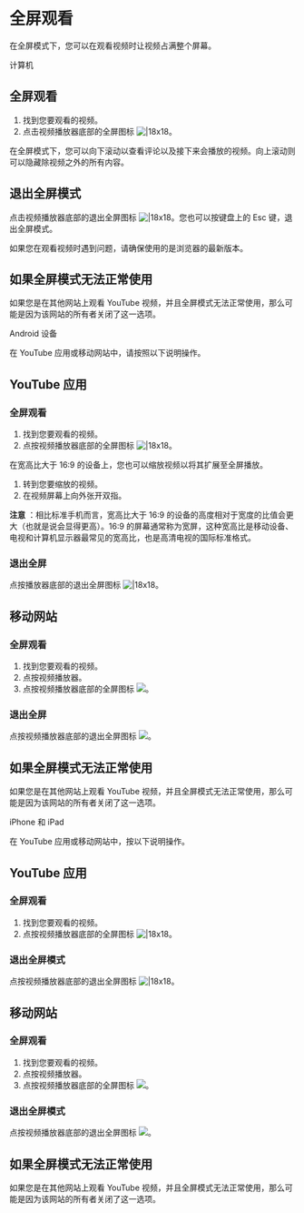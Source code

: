 # 全屏观看

在全屏模式下，您可以在观看视频时让视频占满整个屏幕。

计算机 

## 全屏观看

1. 找到您要观看的视频。
2. 点击视频播放器底部的全屏图标 ![|18x18](https://lh3.googleusercontent.com/cwL_zHKnz9qNXQtrHW-5qOvzyZMKuSPIcTam8WfQQRv655xodH7i8W2O-NNFG8a2SKs=w18)。

在全屏模式下，您可以向下滚动以查看评论以及接下来会播放的视频。向上滚动则可以隐藏除视频之外的所有内容。

## 退出全屏模式

点击视频播放器底部的退出全屏图标 ![|18x18](https://lh3.googleusercontent.com/FNNksdGVttdegVbQC1Ew4rRRyP1gMqOzmHRD7PhEoTdvGHqCJ-g78JfNlX3ntnUBtA=w18)。您也可以按键盘上的 Esc 键，退出全屏模式。

如果您在观看视频时遇到问题，请确保使用的是浏览器的最新版本。

## 如果全屏模式无法正常使用

如果您是在其他网站上观看 YouTube 视频，并且全屏模式无法正常使用，那么可能是因为该网站的所有者关闭了这一选项。


Android 设备

在 YouTube 应用或移动网站中，请按照以下说明操作。

## YouTube 应用

### 全屏观看

1. 找到您要观看的视频。
2. 点按视频播放器底部的全屏图标 ![|18x18](https://lh3.googleusercontent.com/cwL_zHKnz9qNXQtrHW-5qOvzyZMKuSPIcTam8WfQQRv655xodH7i8W2O-NNFG8a2SKs=w18)。

在宽高比大于 16:9 的设备上，您也可以缩放视频以将其扩展至全屏播放。

1. 转到您要缩放的视频。
2. 在视频屏幕上向外张开双指。

**注意** ：相比标准手机而言，宽高比大于 16:9 的设备的高度相对于宽度的比值会更大（也就是说会显得更高）。16:9 的屏幕通常称为宽屏，这种宽高比是移动设备、电视和计算机显示器最常见的宽高比，也是高清电视的国际标准格式。

### 退出全屏

点按播放器底部的退出全屏图标 ![|18x18](https://lh3.googleusercontent.com/FNNksdGVttdegVbQC1Ew4rRRyP1gMqOzmHRD7PhEoTdvGHqCJ-g78JfNlX3ntnUBtA=w18)。

## 移动网站

### 全屏观看

1. 找到您要观看的视频。
2. 点按视频播放器。
3. 点按视频播放器底部的全屏图标 ![](https://lh3.googleusercontent.com/Nq3cec8C8shJ-7bHJbWxhE31R76wSPbX0TvVmew9VuFE98vSbA1bXQiYe6I74OHsmIc=w15)。

### 退出全屏

点按视频播放器底部的退出全屏图标 ![](https://lh3.googleusercontent.com/C-F7PJTAX9GxJMx2S4QawRl9zTtYk1AHezeGrovw5TuWtH0QoKj9g6Q7kysRryQglO4=w15)。

 

## 如果全屏模式无法正常使用

如果您是在其他网站上观看 YouTube 视频，并且全屏模式无法正常使用，那么可能是因为该网站的所有者关闭了这一选项。

iPhone 和 iPad

在 YouTube 应用或移动网站中，按以下说明操作。

## YouTube 应用

### 全屏观看

1. 找到您要观看的视频。
2. 点按视频播放器底部的全屏图标 ![|18x18](https://lh3.googleusercontent.com/cwL_zHKnz9qNXQtrHW-5qOvzyZMKuSPIcTam8WfQQRv655xodH7i8W2O-NNFG8a2SKs=w18)。

### 退出全屏模式

点按视频播放器底部的退出全屏图标 ![|18x18](https://lh3.googleusercontent.com/FNNksdGVttdegVbQC1Ew4rRRyP1gMqOzmHRD7PhEoTdvGHqCJ-g78JfNlX3ntnUBtA=w18)。

## 移动网站

### 全屏观看

1. 找到您要观看的视频。
2. 点按视频播放器。
3. 点按视频播放器底部的全屏图标 ![](https://lh3.googleusercontent.com/Nq3cec8C8shJ-7bHJbWxhE31R76wSPbX0TvVmew9VuFE98vSbA1bXQiYe6I74OHsmIc=w15)。

### 退出全屏模式

点按视频播放器底部的退出全屏图标 ![](https://lh3.googleusercontent.com/C-F7PJTAX9GxJMx2S4QawRl9zTtYk1AHezeGrovw5TuWtH0QoKj9g6Q7kysRryQglO4=w15)。

 

## 如果全屏模式无法正常使用

如果您是在其他网站上观看 YouTube 视频，并且全屏模式无法正常使用，那么可能是因为该网站的所有者关闭了这一选项。